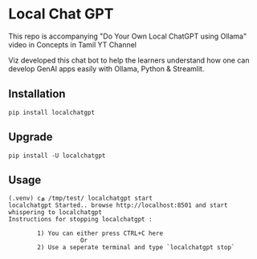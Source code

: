# Local Chat GPT

This repo is accompanying "Do Your Own Local ChatGPT using Ollama" video in Concepts in Tamil YT Channel

Viz developed this chat bot to help the learners understand how one can develop GenAI apps easily with Ollama, Python & Streamlit.

## Installation

```
pip install localchatgpt
```

## Upgrade

```
pip install -U localchatgpt
```

## Usage

```
(.venv) cத /tmp/test/ localchatgpt start
localchatgpt Started.. browse http://localhost:8501 and start whispering to localchatgpt
Instructions for stopping localchatgpt :

        1) You can either press CTRL+C here
                    Or
        2) Use a seperate terminal and type `localchatgpt stop`
```


